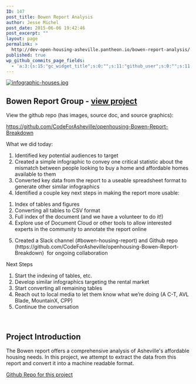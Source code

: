 ```yaml
---
ID: 147
post_title: Bowen Report Analysis
author: Jesse Michel
post_date: 2015-06-06 19:42:46
post_excerpt: ""
layout: page
permalink: >
  http://dev-open-housing-asheville.pantheon.io/bowen-report-analysis/
published: true
wp_github_commits_page_fields:
  - 'a:3:{s:15:"gc_widget_title";s:0:"";s:11:"github_user";s:0:"";s:11:"github_repo";s:0:"";}'
---
```

<a href="http://dev-open-housing-asheville.pantheon.io/bowen-report-analysis/">
<img src="https://github.com/CodeForAsheville/openhousing-Bowen-Report-Breakdown/blob/master/infographics/infographic-houses.jpg?raw=true" alt="infographic-houses.jpg" /></a>
<h2 class="c1 c13">Bowen Report Group - <a href="http://dev-open-housing-asheville.pantheon.io/bowen-report-analysis/">view project</a></h2>
<p class="c1"><span class="c5">View the github repo (has images, source doc, and source graphics):</span></p>
<p class="c1"><span class="c11"><a class="c6" href="https://www.google.com/url?q=https%3A%2F%2Fgithub.com%2FCodeForAsheville%2Fopenhousing-Bowen-Report-Breakdown&amp;sa=D&amp;sntz=1&amp;usg=AFQjCNE1YBW2i632pcWkT0KksiEMmz4SaA">https://github.com/CodeForAsheville/openhousing-Bowen-Report-Breakdown</a></span></p>
<p class="c1"><span class="c5">What we did today:</span></p>

<ol class="c3 lst-kix_40xvg8l0a5tf-0 start" start="1">
	<li class="c1 c8">Identified key potential audiences to target</li>
	<li class="c1 c8">Created a simple infographic to convey one critical statistic about the mismatch between people looking to buy a home and affordable homes available to them</li>
	<li class="c1 c8">Converted key data from the report to a useable spreadsheet format to generate other similar infographics</li>
	<li class="c1 c8">Identified a couple key next steps in making the report more usable:</li>
</ol>
<ol class="c3 lst-kix_40xvg8l0a5tf-1 start" start="1">
	<li class="c1 c2">Index of tables and figures</li>
	<li class="c1 c2">Converting all tables to CSV format</li>
	<li class="c1 c2">Full index of the document (and we have a volunteer to do it!)</li>
	<li class="c1 c2">Explore use of Document Cloud or other tools to allow interested experts in the community to annotate the report online</li>
</ol>
<ol class="c3 lst-kix_40xvg8l0a5tf-0" start="5">
	<li class="c1 c8">Created a Slack channel (#bowen-housing-report) and Github repo (https://github.com/CodeForAsheville/openhousing-Bowen-Report-Breakdown)  for ongoing collaboration</li>
</ol>
<p class="c1"><span class="c5">Next Steps</span></p>

<ol class="c3 lst-kix_dairrwdii5vm-0 start" start="1">
	<li class="c1 c8">Start the indexing of tables, etc.</li>
	<li class="c1 c8">Develop similar infographics targeting the rental market</li>
	<li class="c1 c8">Start converting all remaining tables</li>
	<li class="c1 c8">Reach out to local media to let them know what we’re doing (A C-T, AVL Blade, MountainX, CPP)</li>
	<li class="c1 c8">Continue the conversation</li>
</ol>
&nbsp;
<h2>Project Introduction</h2>
The Bowen report offers a comprehensive analysis of Asheville's affordable housing needs. In this project, we attempt to extract the data from this report and convert it into a machine readable format.

<a href="https://github.com/CodeForAsheville/openhousing-Bowen-Report-Breakdown">Github Repo for this project</a>

&nbsp;